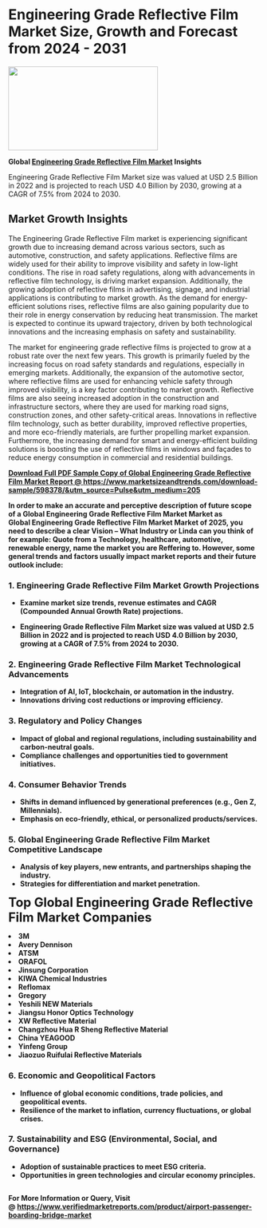 <H1>Engineering Grade Reflective Film Market Size, Growth and Forecast from 2024 - 2031</H1><img class="aligncenter size-medium wp-image-584254" src="https://thirdeyenews.in/wp-content/uploads/2024/09/Global-Market-Research-300x168.jpeg" alt="" width="300" height="168" /><p><strong>Global&nbsp;<a href="https://www.marketsizeandtrends.com/download-sample/598378/&amp;utm_source=Pulse&amp;utm_medium=205">Engineering Grade Reflective Film Market</a> Insights</strong></p><p>Engineering Grade Reflective Film Market size was valued at USD 2.5 Billion in 2022 and is projected to reach USD 4.0 Billion by 2030, growing at a CAGR of 7.5% from 2024 to 2030.</p><p><h2>Market Growth Insights</h2> <p>The Engineering Grade Reflective Film market is experiencing significant growth due to increasing demand across various sectors, such as automotive, construction, and safety applications. Reflective films are widely used for their ability to improve visibility and safety in low-light conditions. The rise in road safety regulations, along with advancements in reflective film technology, is driving market expansion. Additionally, the growing adoption of reflective films in advertising, signage, and industrial applications is contributing to market growth. As the demand for energy-efficient solutions rises, reflective films are also gaining popularity due to their role in energy conservation by reducing heat transmission. The market is expected to continue its upward trajectory, driven by both technological innovations and the increasing emphasis on safety and sustainability.</p> <p><strong><a href="#"></a></strong></p> <p>The market for engineering grade reflective films is projected to grow at a robust rate over the next few years. This growth is primarily fueled by the increasing focus on road safety standards and regulations, especially in emerging markets. Additionally, the expansion of the automotive sector, where reflective films are used for enhancing vehicle safety through improved visibility, is a key factor contributing to market growth. Reflective films are also seeing increased adoption in the construction and infrastructure sectors, where they are used for marking road signs, construction zones, and other safety-critical areas. Innovations in reflective film technology, such as better durability, improved reflective properties, and more eco-friendly materials, are further propelling market expansion. Furthermore, the increasing demand for smart and energy-efficient building solutions is boosting the use of reflective films in windows and façades to reduce energy consumption in commercial and residential buildings.</p> <p><strong><a href="#"></p><p><span class=""><strong>Download Full PDF Sample Copy of Global Engineering Grade Reflective Film Market Report</strong> @ <a href="https://www.marketsizeandtrends.com/download-sample/598378/&amp;utm_source=Pulse&amp;utm_medium=205" target="_blank">https://www.marketsizeandtrends.com/download-sample/598378/&amp;utm_source=Pulse&amp;utm_medium=205</a></span></p><p>In order to make an accurate and perceptive description of future scope of a Global&nbsp;Engineering Grade Reflective Film Market Market as Global&nbsp;Engineering Grade Reflective Film Market Market of 2025, you need to describe a clear Vision &ndash; What Industry or Linda can you think of for example: Quote from a Technology, healthcare, automotive, renewable energy, name the market you are Reffering to. However, some general trends and factors usually impact market reports and their future outlook include:</p><h3>1.&nbsp;<strong>Engineering Grade Reflective Film Market Growth Projections</strong></h3><ul><li>Examine market size trends, revenue estimates and CAGR (Compounded Annual Growth Rate) projections.</li><li><p>Engineering Grade Reflective Film Market size was valued at USD 2.5 Billion in 2022 and is projected to reach USD 4.0 Billion by 2030, growing at a CAGR of 7.5% from 2024 to 2030.</p></li></ul><h3>2.&nbsp;<strong>Engineering Grade Reflective Film Market Technological Advancements</strong></h3><ul><li>Integration of AI, IoT, blockchain, or automation in the industry.</li><li>Innovations driving cost reductions or improving efficiency.</li></ul><h3>3.&nbsp;<strong>Regulatory and Policy Changes</strong></h3><ul><li>Impact of global and regional regulations, including sustainability and carbon-neutral goals.</li><li>Compliance challenges and opportunities tied to government initiatives.</li></ul><h3>4.&nbsp;<strong>Consumer Behavior Trends</strong></h3><ul><li>Shifts in demand influenced by generational preferences (e.g., Gen Z, Millennials).</li><li>Emphasis on eco-friendly, ethical, or personalized products/services.</li></ul><h3>5.&nbsp;<strong>Global Engineering Grade Reflective Film Market Competitive Landscape</strong></h3><ul><li>Analysis of key players, new entrants, and partnerships shaping the industry.</li><li>Strategies for differentiation and market penetration.</li></ul><p data-pm-slice="1 1 []"><span style="color: inherit; font-family: inherit; font-size: 25px;">Top Global Engineering Grade Reflective Film Market Companies</span></p><div class="" data-test-id=""><p><li>3M</li><li> Avery Dennison</li><li> ATSM</li><li> ORAFOL</li><li> Jinsung Corporation</li><li> KIWA Chemical Industries</li><li> Reflomax</li><li> Gregory</li><li> Yeshili NEW Materials</li><li> Jiangsu Honor Optics Technology</li><li> XW Reflective Material</li><li> Changzhou Hua R Sheng Reflective Material</li><li> China YEAGOOD</li><li> Yinfeng Group</li><li> Jiaozuo Ruifulai Reflective Materials</li></p></div><h3>6.&nbsp;<strong>Economic and Geopolitical Factors</strong></h3><ul><li>Influence of global economic conditions, trade policies, and geopolitical events.</li><li>Resilience of the market to inflation, currency fluctuations, or global crises.</li></ul><h3>7.&nbsp;<strong>Sustainability and ESG (Environmental, Social, and Governance)</strong></h3><ul><li>Adoption of sustainable practices to meet ESG criteria.</li><li>Opportunities in green technologies and circular economy principles.</li></ul><h2><strong style="font-size: 14px;">For More Information or Query, Visit @&nbsp;</strong><a style="background-color: #ffffff; font-size: 14px;" href="https://www.marketsizeandtrends.com/report/engineering-grade-reflective-film-market/" target="_blank">https://www.verifiedmarketreports.com/product/airport-passenger-boarding-bridge-market</a></h2>
